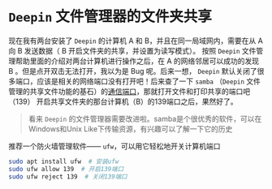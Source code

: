 # `Deepin` 文件管理器的文件夹共享

现在我有两台安装了 `Deepin` 的计算机 A 和 B，并且在同一局域网内，需要在从 A 向 B 发送数据（ B 开启文件夹的共享，并设置为读写模式）。
按照 `Deepin` 文件管理帮助里面的介绍对两台计算机进行操作之后，在 A 的网络邻居可以成功的发现 B 。但是点开双击无法打开，我以为是 Bug 呢。后来一想， `Deepin` 默认关闭了很多端口，应该是相关的网络端口没有打开吧！后来查了一下 `samba` （`Deepin` 文件管理的共享文件功能的基石）的[通信端口](https://blog.csdn.net/wangsifu2009/article/details/6780749)，那就打开文件和打印共享的端口吧（139）
开启共享文件夹的那台计算机（B）的139端口之后，果然好了。
>看来 `Deepin` 的文件管理器需要改进啦。samba是个很优秀的软件，可以在Windows和Unix Like下传输资源，有兴趣可以了解一下它的历史

推荐一个防火墙管理软件—— `ufw`，可以用它轻松地开关计算机端口

``` bash
sudo apt install ufw  # 安装ufw
sudo ufw allow 139  # 开启139端口
sudo ufw reject 139  # 关闭139端口
```
